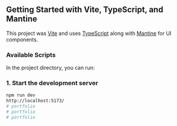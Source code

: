 ## Getting Started with Vite, TypeScript, and Mantine

This project was  [Vite](https://vitejs.dev/) and uses [TypeScript](https://www.typescriptlang.org/) along with [Mantine](https://mantine.dev/) for UI components.

### Available Scripts

In the project directory, you can run:

### 1. Start the development server
```bash
npm run dev
http://localhost:5173/
# portfolio
# portfolio
# portfolio
